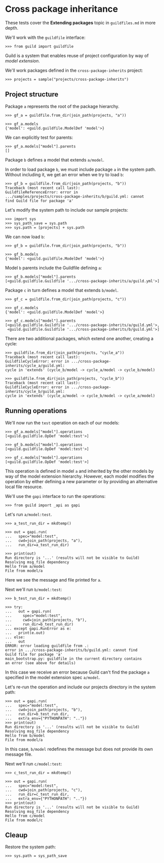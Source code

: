 # Cross package inheritance

These tests cover the **Extending packages** topic in `guildfiles.md`
in more depth.

We'll work with the `guildfile` interface:

    >>> from guild import guildfile

Guild is a system that enables reuse of project configuration by way
of *model extension*.

We'll work packages defined in the `cross-package-inherits` project:

    >>> projects = sample("projects/cross-package-inherits")

## Project structure

Package `a` represents the root of the package hierarchy.

    >>> gf_a = guildfile.from_dir(join_path(projects, "a"))

    >>> gf_a.models
    {'model': <guild.guildfile.ModelDef 'model'>}

We can explicitly test for parents:

    >>> gf_a.models["model"].parents
    []

Package `b` defines a model that extends `a/model`.

In order to load package `b`, we must include package `a` in the
system path. Without including it, we get an error when we try to load
`b`:

    >>> gf_b = guildfile.from_dir(join_path(projects, "b"))
    Traceback (most recent call last):
    GuildfileReferenceError: error in
    .../samples/projects/cross-package-inherits/b/guild.yml: cannot
    find Guild file for package 'a'

Let's modify the system path to include our sample projects:

    >>> import sys
    >>> sys_path_save = sys.path
    >>> sys.path = [projects] + sys.path

We can now load `b`:

    >>> gf_b = guildfile.from_dir(join_path(projects, "b"))

    >>> gf_b.models
    {'model': <guild.guildfile.ModelDef 'model'>}

Model `b` parents include the Guildfile defining `a`:

    >>> gf_b.models["model"].parents
    [<guild.guildfile.Guildfile '.../cross-package-inherits/a/guild.yml'>]

Package `c` in turn defines a model that extends `b/model`.

    >>> gf_c = guildfile.from_dir(join_path(projects, "c"))

    >>> gf_c.models
    {'model': <guild.guildfile.ModelDef 'model'>}

    >>> gf_c.models["model"].parents
    [<guild.guildfile.Guildfile '.../cross-package-inherits/a/guild.yml'>,
     <guild.guildfile.Guildfile '.../cross-package-inherits/b/guild.yml'>]

There are two additional packages, which extend one another, creating
a cycle:

    >>> guildfile.from_dir(join_path(projects, "cycle_a"))
    Traceback (most recent call last):
    GuildfileCycleError: error in .../cross-package-inherits/cycle_a/guild.yml:
    cycle in 'extends' (cycle_b/model -> cycle_a/model -> cycle_b/model)

    >>> guildfile.from_dir(join_path(projects, "cycle_b"))
    Traceback (most recent call last):
    GuildfileCycleError: error in .../cross-package-inherits/cycle_b/guild.yml:
    cycle in 'extends' (cycle_a/model -> cycle_b/model -> cycle_a/model)

## Running operations

We'll now run the `test` operation on each of our models:

    >>> gf_a.models["model"].operations
    [<guild.guildfile.OpDef 'model:test'>]

    >>> gf_b.models["model"].operations
    [<guild.guildfile.OpDef 'model:test'>]

    >>> gf_c.models["model"].operations
    [<guild.guildfile.OpDef 'model:test'>]

This operation is defined in model `a` and inherited by the other
models by way of the model extension hierarchy. However, each model
modifies the operation by either defining a new parameter or by
providing an alternative local file resource.

We'll use the `gapi` interface to run the operations:

    >>> from guild import _api as gapi

Let's run `a/model:test`.

    >>> a_test_run_dir = mkdtemp()

    >>> out = gapi.run(
    ...   spec="model:test",
    ...   cwd=join_path(projects, "a"),
    ...   run_dir=a_test_run_dir)

    >>> print(out)
    Run directory is '...' (results will not be visible to Guild)
    Resolving msg_file dependency
    Hello from a/model
    File from model/a

Here we see the message and file printed for `a`.

Next we'll run `b/model:test`:

    >>> b_test_run_dir = mkdtemp()

    >>> try:
    ...   out = gapi.run(
    ...     spec="model:test",
    ...     cwd=join_path(projects, "b"),
    ...     run_dir=b_test_run_dir)
    ... except gapi.RunError as e:
    ...   print(e.out)
    ... else:
    ...   out
    ERROR: error loading guildfile from .:
    error in .../cross-package-inherits/b/guild.yml: cannot find
    Guild file for package 'a'
    main_bootstrap.py: guildfile in the current directory contains
    an error (see above for details)

In this case we receive an error because Guild can't find the package
`a` specified in the model extension spec `a/model`.

Let's re-run the operation and include our projects directory in the
system path:

    >>> out = gapi.run(
    ...   spec="model:test",
    ...   cwd=join_path(projects, "b"),
    ...   run_dir=b_test_run_dir,
    ...   extra_env={"PYTHONPATH": ".."})
    >>> print(out)
    Run directory is '...' (results will not be visible to Guild)
    Resolving msg_file dependency
    Hello from b/model
    File from model/a

In this case, `b/model` redefines the message but does not provide its
own message file.

Next we'll run `c/model:test`:

    >>> c_test_run_dir = mkdtemp()

    >>> out = gapi.run(
    ...   spec="model:test",
    ...   cwd=join_path(projects, "c"),
    ...   run_dir=c_test_run_dir,
    ...   extra_env={"PYTHONPATH": ".."})
    >>> print(out)
    Run directory is '...' (results will not be visible to Guild)
    Resolving msg_file dependency
    Hello from c/model
    File from model/c

## Cleaup

Restore the system path:

    >>> sys.path = sys_path_save
